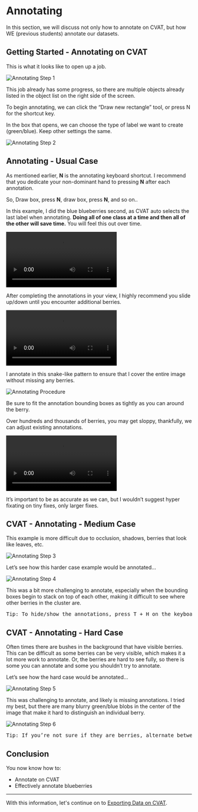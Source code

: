 # Annotating

In this section, we will discuss not only how to annotate on CVAT, but how WE (previous students) annotate our datasets.


## Getting Started - Annotating on CVAT

This is what it looks like to open up a job.

![Annotating Step 1](../../images/cvat/annotating/cvat-annotating1.png)

This job already has some progress, so there are multiple objects already listed in the object list on the right side of the screen.

To begin annotating, we can click the “Draw new rectangle” tool, or press N for the shortcut key.

In the box that opens, we can choose the type of label we want to create (green/blue). Keep other settings the same.

![Annotating Step 2](../../images/cvat/annotating/cvat-annotating2.png)


## Annotating - Usual Case


As mentioned earlier, <b>N</b> is the annotating keyboard shortcut. I recommend that you dedicate your non-dominant hand to pressing <b>N</b> after each annotation.

So, Draw box, press <b>N</b>, draw box, press <b>N</b>, and so on..

In this example, I did the blue blueberries second, as CVAT auto selects the last label when annotating. <b>Doing all of one class at a time and then all of the other will save time.</b> You will feel this out over time.

<video width="" height="" 
       src="../../videos/Blue_Annotating.mp4"  
       controls>
</video>

After completing the annotations in your view, I highly recommend you slide up/down until you encounter additional berries.

<video width="" height="" 
       src="../../videos/Sliding_up.mp4"  
       controls>
</video>

I annotate in this snake-like pattern to ensure that I cover the entire image without missing any berries.

![Annotating Procedure](../../images/cvat/annotating/Annotation-Procedure.png)

Be sure to fit the annotation bounding boxes as tightly as you can around the berry.

Over hundreds and thousands of berries, you may get sloppy, thankfully, we can adjust existing annotations.

<video width="" height="" 
       src="../../videos/Fixing_Annotations.mp4"  
       controls>
</video>

It’s important to be as accurate as we can, but I wouldn’t suggest hyper fixating on tiny fixes, only larger fixes.


## CVAT - Annotating - Medium Case

This example is more difficult due to occlusion, shadows, berries that look like leaves, etc.

![Annotating Step 3](../../images/cvat/annotating/cvat-annotating3.png)

Let’s see how this harder case example would be annotated…

![Annotating Step 4](../../images/cvat/annotating/cvat-annotating4.png)

This was a bit more challenging to annotate, especially when the bounding boxes begin to stack on top of each other, making it difficult to see where other berries in the cluster are.

<pre>
Tip: To hide/show the annotations, press T + H on the keyboard.
</pre>

## CVAT - Annotating - Hard Case

Often times there are bushes in the background that have visible berries. This can be difficult as some berries can be very visible, which makes it a lot more work to annotate. Or, the berries are hard to see fully, so there is some you can annotate and some you shouldn’t try to annotate.

Let’s see how the hard case would be annotated…

![Annotating Step 5](../../images/cvat/annotating/cvat-annotating5.png)

This was challenging to annotate, and likely is missing annotations. I tried my best, but there are many blurry green/blue blobs in the center of the image that make it hard to distinguish an individual berry.

![Annotating Step 6](../../images/cvat/annotating/cvat-annotating6.png)


<pre>
Tip: If you’re not sure if they are berries, alternate between zooming in & out (with your mouse wheel) to change your perspective.
</pre>

## Conclusion


You now know how to:
<ul>
<li>Annotate on CVAT
<li>Effectively annotate blueberries
</ul>

---

With this information, let's continue on to [Exporting Data on CVAT](../cvat/exporting.md).